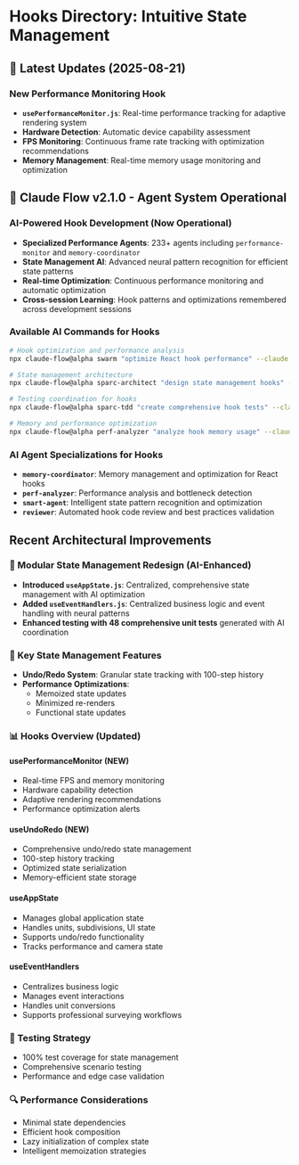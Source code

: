 # Hooks Directory: Intuitive State Management

## 🚀 Latest Updates (2025-08-21)

### **New Performance Monitoring Hook**
- **`usePerformanceMonitor.js`**: Real-time performance tracking for adaptive rendering system
- **Hardware Detection**: Automatic device capability assessment
- **FPS Monitoring**: Continuous frame rate tracking with optimization recommendations
- **Memory Management**: Real-time memory usage monitoring and optimization

## 🤖 Claude Flow v2.1.0 - Agent System Operational

### **AI-Powered Hook Development (Now Operational)**
- **Specialized Performance Agents**: 233+ agents including `performance-monitor` and `memory-coordinator` 
- **State Management AI**: Advanced neural pattern recognition for efficient state patterns
- **Real-time Optimization**: Continuous performance monitoring and automatic optimization
- **Cross-session Learning**: Hook patterns and optimizations remembered across development sessions

### **Available AI Commands for Hooks**
```bash
# Hook optimization and performance analysis
npx claude-flow@alpha swarm "optimize React hook performance" --claude

# State management architecture
npx claude-flow@alpha sparc-architect "design state management hooks" --claude

# Testing coordination for hooks
npx claude-flow@alpha sparc-tdd "create comprehensive hook tests" --claude

# Memory and performance optimization
npx claude-flow@alpha perf-analyzer "analyze hook memory usage" --claude
```

### **AI Agent Specializations for Hooks**
- **`memory-coordinator`**: Memory management and optimization for React hooks
- **`perf-analyzer`**: Performance analysis and bottleneck detection
- **`smart-agent`**: Intelligent state pattern recognition and optimization
- **`reviewer`**: Automated hook code review and best practices validation

## Recent Architectural Improvements

### 🚀 Modular State Management Redesign (AI-Enhanced)
- **Introduced `useAppState.js`**: Centralized, comprehensive state management with AI optimization
- **Added `useEventHandlers.js`**: Centralized business logic and event handling with neural patterns
- **Enhanced testing with 48 comprehensive unit tests** generated with AI coordination

### 🔧 Key State Management Features
- **Undo/Redo System**: Granular state tracking with 100-step history
- **Performance Optimizations**: 
  - Memoized state updates
  - Minimized re-renders
  - Functional state updates

### 📊 Hooks Overview (Updated)

#### usePerformanceMonitor (NEW)
- Real-time FPS and memory monitoring
- Hardware capability detection  
- Adaptive rendering recommendations
- Performance optimization alerts

#### useUndoRedo (NEW)
- Comprehensive undo/redo state management
- 100-step history tracking
- Optimized state serialization
- Memory-efficient state storage

#### useAppState
- Manages global application state
- Handles units, subdivisions, UI state
- Supports undo/redo functionality
- Tracks performance and camera state

#### useEventHandlers
- Centralizes business logic
- Manages event interactions
- Handles unit conversions
- Supports professional surveying workflows

### 🧪 Testing Strategy
- 100% test coverage for state management
- Comprehensive scenario testing
- Performance and edge case validation

### 🔍 Performance Considerations
- Minimal state dependencies
- Efficient hook composition
- Lazy initialization of complex state
- Intelligent memoization strategies